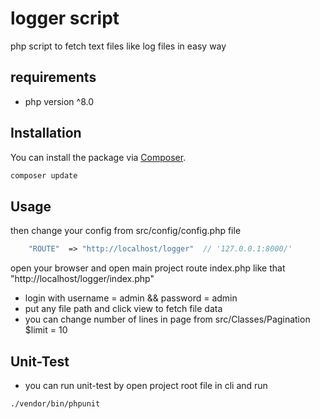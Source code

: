 # logger script
php script to fetch text files like log files in easy way

## requirements
- php version ^8.0 
## Installation

You can install the package via [Composer](https://getcomposer.org).

```bash
composer update
```

## Usage

then change your config from src/config/config.php file
```php
    "ROUTE"  => "http://localhost/logger"  // '127.0.0.1:8000/'
```

open your browser and open main project route index.php like that 
"http://localhost/logger/index.php"

- login with username = admin && password = admin
- put any file path and click view to fetch file data
- you can change number of lines in page from src/Classes/Pagination $limit = 10

## Unit-Test
- you can run unit-test by open project root file in cli and run 
```bash
./vendor/bin/phpunit
```